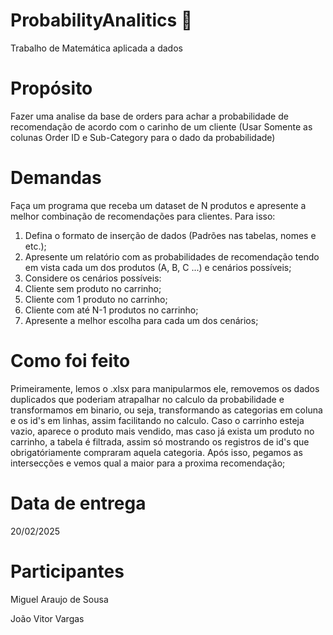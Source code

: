 # ProbabilityAnalitics 🔎
Trabalho de Matemática aplicada a dados

<h1>
  Propósito
</h1>
<p>
  Fazer uma analise da base de orders para achar a probabilidade de recomendação de acordo com o carinho de um cliente
  (Usar Somente as colunas Order ID e Sub-Category para o dado da probabilidade)
</p>
<h1>
  Demandas
</h1>
<p>
Faça um programa que receba um dataset de N produtos e apresente a melhor combinação de recomendações para clientes. Para isso:
  
1. Defina o formato de inserção de dados (Padrões nas tabelas, nomes e etc.);
2. Apresente um relatório com as probabilidades de recomendação tendo em vista cada um dos produtos
(A, B, C ...) e cenários possíveis;
3. Considere os cenários possíveis:
1. Cliente sem produto no carrinho;
2. Cliente com 1 produto no carrinho;
3. Cliente com até N-1 produtos no carrinho;
4. Apresente a melhor escolha para cada um dos cenários;
</p>
<h1>
  Como foi feito
</h1>
<p>
  Primeiramente, lemos o .xlsx para manipularmos ele, removemos os dados duplicados que poderiam atrapalhar no calculo da probabilidade e transformamos em binario, ou seja, transformando as categorias em coluna e os id's em linhas, assim facilitando no calculo.
  Caso o carrinho esteja vazio, aparece o produto mais vendido, mas caso já exista um produto no carrinho, a tabela é filtrada, assim só mostrando os registros de id's que obrigatóriamente compraram aquela categoria. Após isso, pegamos as intersecções e vemos qual a maior para a proxima recomendação;
</p>
<h1>
  Data de entrega
</h1>
<p>
  20/02/2025
</p>

<h1>
  Participantes
</h1>
<p>
  Miguel Araujo de Sousa
  
  João Vitor Vargas
</p>
